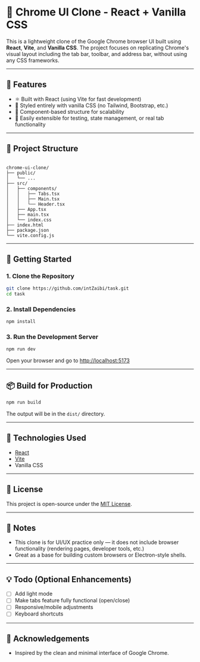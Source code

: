 
# 🚀 Chrome UI Clone - React + Vanilla CSS

This is a lightweight clone of the Google Chrome browser UI built using **React**, **Vite**, and **Vanilla CSS**. The project focuses on replicating Chrome's visual layout including the tab bar, toolbar, and address bar, without using any CSS frameworks.

---

## 🔧 Features

- ⚛️ Built with React (using Vite for fast development)
- 🎨 Styled entirely with vanilla CSS (no Tailwind, Bootstrap, etc.)
- 📁 Component-based structure for scalability
- 🧪 Easily extensible for testing, state management, or real tab functionality

---

## 📁 Project Structure

```

chrome-ui-clone/
├── public/
│   └── ...
├── src/
│   ├── components/
│   │   ├── Tabs.tsx
│   │   ├── Main.tsx
│   │   └── Header.tsx
│   ├── App.tsx
│   ├── main.tsx
│   └── index.css
├── index.html
├── package.json
└── vite.config.js

````

---

## 🚀 Getting Started

### 1. Clone the Repository

```bash
git clone https://github.com/intZaibi/task.git
cd task
````

### 2. Install Dependencies

```bash
npm install
```

### 3. Run the Development Server

```bash
npm run dev
```

Open your browser and go to [http://localhost:5173](http://localhost:5173)

---

## 📦 Build for Production

```bash
npm run build
```

The output will be in the `dist/` directory.

---

## 🧱 Technologies Used

* [React](https://reactjs.org/)
* [Vite](https://vitejs.dev/)
* Vanilla CSS

---

## 📝 License

This project is open-source under the [MIT License](./LICENSE).

---

## 📌 Notes

* This clone is for UI/UX practice only — it does not include browser functionality (rendering pages, developer tools, etc.)
* Great as a base for building custom browsers or Electron-style shells.

---

## 💡 Todo (Optional Enhancements)

* [ ] Add light mode
* [ ] Make tabs feature fully functional (open/close)
* [ ] Responsive/mobile adjustments
* [ ] Keyboard shortcuts

---

## 🙌 Acknowledgements

* Inspired by the clean and minimal interface of Google Chrome.
